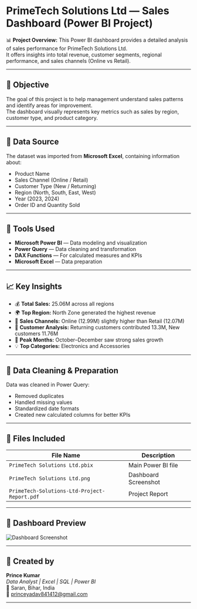 # PrimeTech Solutions Ltd — Sales Dashboard (Power BI Project)

📊 **Project Overview:**
This Power BI dashboard provides a detailed analysis of sales performance for PrimeTech Solutions Ltd.  
It offers insights into total revenue, customer segments, regional performance, and sales channels (Online vs Retail).

---

## 🎯 **Objective**
The goal of this project is to help management understand sales patterns and identify areas for improvement.  
The dashboard visually represents key metrics such as sales by region, customer type, and product category.

---

## 🧩 **Data Source**
The dataset was imported from **Microsoft Excel**, containing information about:
- Product Name  
- Sales Channel (Online / Retail)  
- Customer Type (New / Returning)  
- Region (North, South, East, West)  
- Year (2023, 2024)  
- Order ID and Quantity Sold  

---

## 🧠 **Tools Used**
- **Microsoft Power BI** — Data modeling and visualization  
- **Power Query** — Data cleaning and transformation  
- **DAX Functions** — For calculated measures and KPIs  
- **Microsoft Excel** — Data preparation  

---

## 📈 **Key Insights**
- 💰 **Total Sales:** 25.06M across all regions  
- 🌍 **Top Region:** North Zone generated the highest revenue  
- 🛒 **Sales Channels:** Online (12.99M) slightly higher than Retail (12.07M)  
- 👥 **Customer Analysis:** Returning customers contributed 13.3M, New customers 11.76M  
- 📅 **Peak Months:** October–December saw strong sales growth  
- 💡 **Top Categories:** Electronics and Accessories  

---

## 🧹 **Data Cleaning & Preparation**
Data was cleaned in Power Query:
- Removed duplicates  
- Handled missing values  
- Standardized date formats  
- Created new calculated columns for better KPIs  

---

## 🧾 **Files Included**
| File Name | Description |
|------------|-------------|
| `PrimeTech Solutions Ltd.pbix` | Main Power BI file |
| `PrimeTech Solutions Ltd.png` | Dashboard Screenshot |
| `PrimeTech-Solutions-Ltd-Project-Report.pdf` | Project Report |

---

## 📸 **Dashboard Preview**
![Dashboard Screenshot]([PrimeTech%20Solutions%20Ltd.png](https://github.com/princenkumar/PrimeTech-Solutions-Ltd-Sales-Dashboard/blob/main/PrimeTech%20Solutions%20Ltd.png))

---

## 👤 **Created by**
**Prince Kumar**  
_Data Analyst  | Excel | SQL | Power BI_  
📍 Saran, Bihar, India  
📧 princeyadav841412@gmail.com  

---
